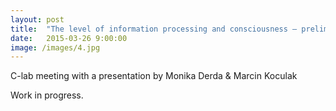 ```yaml
---
layout: post
title:  "The level of information processing and consciousness – preliminary results from an EEG study"
date:   2015-03-26 9:00:00
image: /images/4.jpg
---
```


C-lab meeting with a presentation by Monika Derda & Marcin Koculak

Work in progress.
